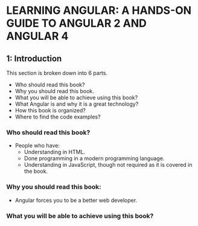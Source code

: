# LEARNING ANGULAR: A HANDS-ON GUIDE TO ANGULAR 2 AND ANGULAR 4

## 1: Introduction

This section is broken down into 6 parts.

- Who should read this book?
- Why you should read this book.
- What you will be able to achieve using this book?
- What Angular is and why it is a great technology?
- How this book is organized?
- Where to find the code examples?

### Who should read this book?

- People who have:
  - Understanding in HTML.
  - Done programming in a modern programming language.
  - Understanding in JavaScript, though not required as it is covered in the book.

### Why you should read this book:

- Angular forces you to be a better web developer.

### What you will be able to achieve using this book?
